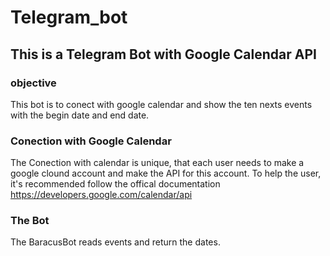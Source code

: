 # Telegram_bot
## This is a Telegram Bot with Google Calendar API
### objective
This bot is to conect with google calendar and show the ten nexts events with the begin date and end date.
### Conection with Google Calendar
The Conection with calendar is unique, that each user needs to make a google clound account and make the API for this account. To help the user, it's recommended
follow the offical documentation https://developers.google.com/calendar/api
### The Bot
The BaracusBot reads events and return the dates.
